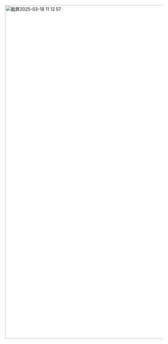 <img width="1066" alt="截屏2025-03-18 11 12 57" src="https://github.com/user-attachments/assets/4ae634ae-6c8e-451d-9e9c-8ceef5ba73d9" />
